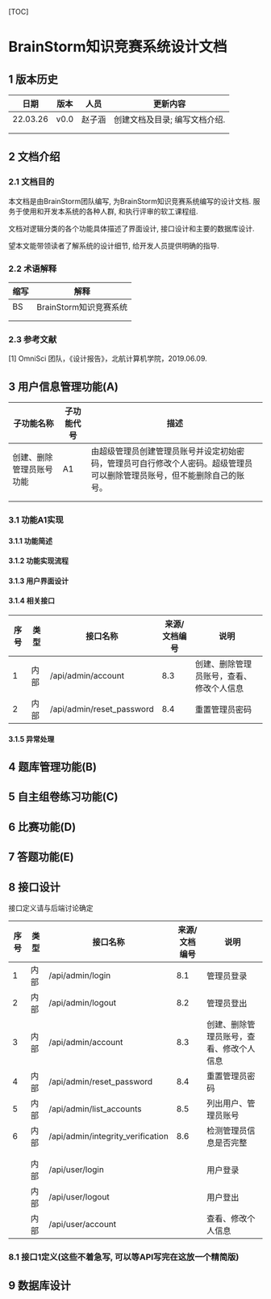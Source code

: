 [TOC]

# BrainStorm知识竞赛系统设计文档

## 1 版本历史

| 日期     | 版本 | 人员   | 更新内容                      |
| -------- | ---- | ------ | ----------------------------- |
| 22.03.26 | v0.0 | 赵子涵 | 创建文档及目录; 编写文档介绍. |
|          |      |        |                               |
|          |      |        |                               |

## 2 文档介绍

### 2.1 文档目的

本文档是由BrainStorm团队编写, 为BrainStorm知识竞赛系统编写的设计文档. 服务于使用和开发本系统的各种人群, 和执行评审的软工课程组.

文档对逻辑分类的各个功能具体描述了界面设计, 接口设计和主要的数据库设计.

望本文能带领读者了解系统的设计细节, 给开发人员提供明确的指导.

### 2.2 术语解释

| 缩写 | 解释                   |
| ---- | ---------------------- |
| BS   | BrainStorm知识竞赛系统 |
|      |                        |
|      |                        |

### 2.3 参考文献

[1] OmniSci 团队，《设计报告》，北航计算机学院，2019.06.09.

## 3 用户信息管理功能(A)

| 子功能名称               | 子功能代号 | 描述                                                         |
| ------------------------ | ---------- | ------------------------------------------------------------ |
| 创建、删除管理员账号功能 | A1         | 由超级管理员创建管理员账号并设定初始密码，管理员可自行修改个人密码。超级管理员可以删除管理员账号，但不能删除自己的账号。 |
|                          |            |                                                              |
|                          |            |                                                              |


### 3.1 功能A1实现

#### 3.1.1 功能简述

#### 3.1.2 功能实现流程

#### 3.1.3 用户界面设计

#### 3.1.4 相关接口

| 序号 | 类型 | 接口名称                  | 来源/文档编号 | 说明                                     |
| ---- | ---- | ------------------------- | ------------- | ---------------------------------------- |
| 1    | 内部 | /api/admin/account        | 8.3           | 创建、删除管理员账号，查看、修改个人信息 |
| 2    | 内部 | /api/admin/reset_password | 8.4           | 重置管理员密码                           |

#### 3.1.5 异常处理

## 4 题库管理功能(B)

## 5 自主组卷练习功能(C)

## 6 比赛功能(D)

## 7 答题功能(E)

## 8 接口设计

接口定义请与后端讨论确定

| 序号 | 类型 | 接口名称                          | 来源/文档编号 | 说明                                     |
| ---- | ---- | --------------------------------- | ------------- | ---------------------------------------- |
| 1    | 内部 | /api/admin/login                  | 8.1           | 管理员登录                               |
| 2    | 内部 | /api/admin/logout                 | 8.2           | 管理员登出                               |
| 3    | 内部 | /api/admin/account                | 8.3           | 创建、删除管理员账号，查看、修改个人信息 |
| 4    | 内部 | /api/admin/reset_password         | 8.4           | 重置管理员密码                           |
| 5    | 内部 | /api/admin/list_accounts          | 8.5           | 列出用户、管理员账号                     |
| 6    | 内部 | /api/admin/integrity_verification | 8.6           | 检测管理员信息是否完整                   |
|      |      |                                   |               |                                          |
|      |      |                                   |               |                                          |
|      | 内部 | /api/user/login                   |               | 用户登录                                 |
|      | 内部 | /api/user/logout                  |               | 用户登出                                 |
|      | 内部 | /api/user/account                 |               | 查看、修改个人信息                       |

### 8.1 接口1定义(这些不着急写, 可以等API写完在这放一个精简版)

## 9 数据库设计

